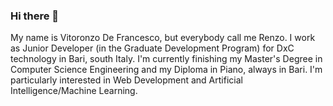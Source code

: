 ### Hi there 👋

<!--
**Renzodef/Renzodef** is a ✨ _special_ ✨ repository because its `README.md` (this file) appears on your GitHub profile.

Here are some ideas to get you started:

- 🔭 I’m currently working on ...
- 🌱 I’m currently learning ...
- 👯 I’m looking to collaborate on ...
- 🤔 I’m looking for help with ...
- 💬 Ask me about ...
- 📫 How to reach me: ...
- 😄 Pronouns: ...
- ⚡ Fun fact: ...
-->
My name is Vitoronzo De Francesco, but everybody call me Renzo.
I work as Junior Developer (in the Graduate Development Program) for DxC technology in Bari, south Italy.
I'm currently finishing my Master's Degree in Computer Science Engineering and my Diploma in Piano, always in Bari.
I'm particularly interested in Web Development and Artificial Intelligence/Machine Learning.
